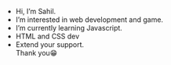 - Hi, I’m Sahil.
- I’m interested in web development and game. 
- I’m currently learning Javascript. 
- HTML and CSS dev
- Extend your support. <br>
  Thank you😁
